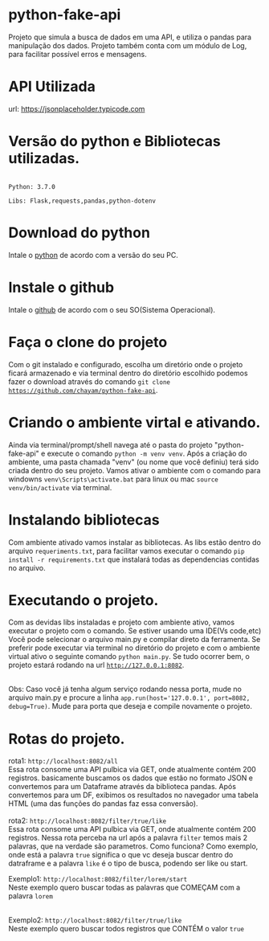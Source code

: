 # python-fake-api
Projeto que simula a busca de dados em uma API, e utiliza o pandas para manipulação dos dados. Projeto também conta com um módulo de Log, para facilitar possível erros e mensagens.

# API Utilizada
url: <a href="https://jsonplaceholder.typicode.com" target="_blank"> https://jsonplaceholder.typicode.com</a>

# Versão do python e Bibliotecas utilizadas.
<code>
Python: 3.7.0<br/>
Libs: Flask,requests,pandas,python-dotenv
</code>

# Download do python
Intale o <a href="https://www.python.org/downloads/" target="_blank"> python</a> de acordo com a versão do seu PC.

# Instale o github
Intale o <a href="https://desktop.github.com/" target="_blank">github</a> de acordo com o seu SO(Sistema Operacional).
# Faça o clone do projeto
Com o git instalado e configurado, escolha um diretório onde o projeto ficará armazenado e via terminal dentro do diretório escolhido podemos fazer o download através do comando <code>git clone https://github.com/chayam/python-fake-api</code>.

# Criando o ambiente virtal e ativando.
Ainda via terminal/prompt/shell navega até o pasta do projeto "python-fake-api" e execute o comando <code>python -m venv venv</code>. Após a criação do ambiente, uma pasta chamada "venv" (ou nome que você definiu) terá sido criada dentro do seu projeto. Vamos ativar o ambiente com o comando para windowns <code>venv\Scripts\activate.bat</code> para linux ou mac <code>source venv/bin/activate</code> via terminal.  

# Instalando bibliotecas
Com ambiente ativado vamos instalar as bibliotecas. As libs estão dentro do arquivo <code>requeriments.txt</code>, para facilitar vamos executar o comando <code>pip install -r requirements.txt</code> que instalará todas as dependencias contidas no arquivo.

# Executando o projeto.
Com as devidas libs instaladas e projeto com ambiente ativo, vamos executar o projeto com o comando. Se estiver usando uma IDE(Vs code,etc) Você pode selecionar o arquivo main.py e compilar direto da ferramenta. Se preferir pode executar via terminal no diretório do projeto e com o ambiente virtual ativo o seguinte comando <code>python main.py</code>. Se tudo ocorrer bem, o projeto estará rodando na url <code>http://127.0.0.1:8082</code>.

<br/>
Obs: Caso você já tenha algum serviço rodando nessa porta, mude no arquivo main.py e procure a linha <code>app.run(host='127.0.0.1', port=8082, debug=True)</code>. Mude para porta que deseja e compile novamente o projeto.

# Rotas do projeto.
rota1: <code>http://localhost:8082/all</code> <br/>
Essa rota consome uma API pulbica via GET, onde atualmente contém 200 registros. basicamente buscamos os dados que estão no formato JSON e convertemos para um Dataframe através da biblioteca pandas. Após convertemos para um DF, exibimos os resultados no navegador uma tabela HTML (uma das funções do pandas faz essa conversão). 
<br/><br/>
rota2: <code>http://localhost:8082/filter/true/like</code> <br/>
Essa rota consome uma API pulbica via GET, onde atualmente contém 200 registros. Nessa  rota perceba na url após a palavra <code>filter</code> temos mais 2 palavras, que na verdade são parametros. Como funciona? Como exemplo, onde está a palavra <code>true</code> significa o que vc deseja buscar dentro do datraframe e a palavra <code>like</code> é o tipo de busca, podendo ser like ou start.<br/>

Exemplo1: <code>http://localhost:8082/filter/lorem/start</code> <br/>
Neste exemplo quero buscar todas as palavras que COMEÇAM com a palavra <code>lorem</code> <br/><br/>

Exemplo2: <code>http://localhost:8082/filter/true/like</code> <br/>
Neste exemplo quero buscar todos registros que CONTÉM o valor <code>true</code> <br/><br/>